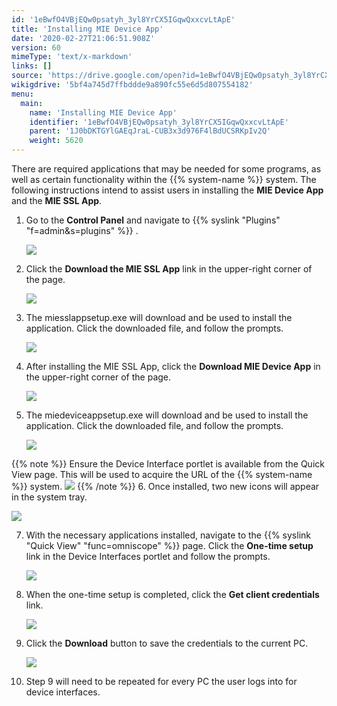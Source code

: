 ```yaml
---
id: '1eBwfO4VBjEQw0psatyh_3yl8YrCX5IGqwQxxcvLtApE'
title: 'Installing MIE Device App'
date: '2020-02-27T21:06:51.908Z'
version: 60
mimeType: 'text/x-markdown'
links: []
source: 'https://drive.google.com/open?id=1eBwfO4VBjEQw0psatyh_3yl8YrCX5IGqwQxxcvLtApE'
wikigdrive: '5bf4a745d7ffbddde9a890fc55e6d5d807554182'
menu:
  main:
    name: 'Installing MIE Device App'
    identifier: '1eBwfO4VBjEQw0psatyh_3yl8YrCX5IGqwQxxcvLtApE'
    parent: '1J0bDKTGYlGAEqJraL-CUB3x3d976F4lBdUCSRKpIv2Q'
    weight: 5620
---
```

There are required applications that may be needed for some programs, as well as certain functionality within the {{% system-name %}} system. The following instructions intend to assist users in installing the **MIE Device App** and the **MIE SSL App**. 


1. Go to the <strong>Control Panel</strong> and navigate to {{% syslink "Plugins" "f=admin&s=plugins" %}} .

   <img src="../installing-mie-device-app.assets/10000201000004AF000001C029799A6B893AD5C4.png" />  

2. Click the <strong>Download the MIE SSL App</strong> link in the upper-right corner of the page. 

   <img src="../installing-mie-device-app.assets/10000201000004AF000001E476F6466BB85AC31E.png" />



3. The miesslappsetup.exe will download and be used to install the application. Click the downloaded file, and follow the prompts.

   <img src="../installing-mie-device-app.assets/10000201000004AC00000215B1062DEACFB0B6DF.png" />  

4. After installing the MIE SSL App, click the <strong>Download MIE Device App</strong> in the upper-right corner of the page.

   <img src="../installing-mie-device-app.assets/10000201000004AF000001E4F1989D8410EE2C15.png" />  

5. The miedeviceappsetup.exe will download and be used to install the application. Click the downloaded file, and follow the prompts.

   <img src="../installing-mie-device-app.assets/10000201000004AE00000212CDB015AF3B26F1F0.png" />



{{% note %}}
   Ensure the Device Interface portlet is available from the Quick View page. This will be used to acquire the URL of the {{% system-name %}} system.
   <img src="../installing-mie-device-app.assets/10000000000004F5000002B439EFD6F6BCBCBFD8.png" />
{{% /note %}}
6. Once installed, two new icons will appear in the system tray.

   <img src="../installing-mie-device-app.assets/10000201000000AE000000D3B94284AB5594FC71.png" />  

7. With the necessary applications installed, navigate to the {{% syslink "Quick View" "func=omniscope" %}} page. Click the <strong>One-time setup</strong> link in the Device Interfaces portlet and follow the prompts.

   <img src="../installing-mie-device-app.assets/10000201000004A7000000FB41F01D618D500750.png" />



8. When the one-time setup is completed, click the <strong>Get client credentials</strong> link.

   <img src="../installing-mie-device-app.assets/10000201000004A7000000FBBCCCBD1213962152.png" />



9. Click the <strong>Download</strong> button to save the credentials to the current PC.

   <img src="../installing-mie-device-app.assets/10000000000004F5000001C87F9091FAA8F56A50.png" />



10. Step 9 will need to be repeated for every PC the user logs into for device interfaces.
